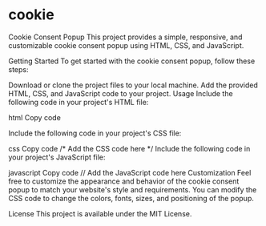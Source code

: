 # cookie

Cookie Consent Popup
This project provides a simple, responsive, and customizable cookie consent popup using HTML, CSS, and JavaScript.

Getting Started
To get started with the cookie consent popup, follow these steps:

Download or clone the project files to your local machine.
Add the provided HTML, CSS, and JavaScript code to your project.
Usage
Include the following code in your project's HTML file:

html
Copy code
<!-- Add the HTML code here -->
Include the following code in your project's CSS file:

css
Copy code
/* Add the CSS code here */
Include the following code in your project's JavaScript file:

javascript
Copy code
// Add the JavaScript code here
Customization
Feel free to customize the appearance and behavior of the cookie consent popup to match your website's style and requirements. You can modify the CSS code to change the colors, fonts, sizes, and positioning of the popup.

License
This project is available under the MIT License.
